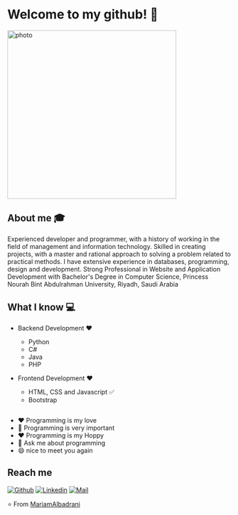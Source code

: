 # Welcome to my github! 👋

<img src="https://cdn.dribbble.com/users/281525/screenshots/1768570/jmanalus.gif" alt ="photo" width= "380"  >


## About me :mortar_board:
Experienced developer and programmer, with a history of working in the field of management and information technology. Skilled in creating projects, with a master and rational approach to solving a problem related to practical methods. I have extensive experience in databases, programming, design and development. Strong Professional in Website and Application Development with Bachelor's Degree in Computer Science, Princess Nourah Bint Abdulrahman University, Riyadh, Saudi Arabia

## What I know :computer:

- Backend Development  ❤️
  - Python 
  - C#
  - Java
  - PHP

- Frontend Development ❤️
  - HTML, CSS and Javascript :white_check_mark:
  - Bootstrap
 ##
- ❤️ Programming is my love
- 👯 Programming is very important
- ❤️ Programming is my Hoppy
- 💬 Ask me about programming
- 😄 nice to meet you again


## Reach me 
[![Github](https://img.shields.io/github/followers/MariamAlbadrani?label=Follow&style=social)](https://github.com/MariamAlbadrani)
[![Linkedin](https://img.shields.io/badge/-mariam%20albadrani-blue?style=flat-square&logo=linkedin&logoColor=white&link=https://www.linkedin.com/in/mariam-albadrani)](https://linkedin.com/in/mariam-albadrani)
[![Mail](https://img.shields.io/badge/-Mariam_Albadrani@outlook.sa-gray?style=flat-square&logo=outlook&logoColor=red&link=https://www.linkedin.com/in/mariam-albadrani)](mailto:Mariam_Albadrani@outlook.sa)





⭐️ From [MariamAlbadrani](https://github.com/MariamAlbadrani)
